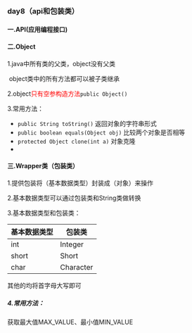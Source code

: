 ### day8（api和包装类）

#### 一.API(应用编程接口)

#### 二.Object

1.java中所有类的父类，object没有父类

​	object类中的所有方法都可以被子类继承

2.object<span style="color:red;">只有空参构造方法</span>`public Object()`

3.常用方法：

- `public String toString()`    返回对象的字符串形式
- `public boolean equals(Object obj)`    比较两个对象是否相等
- `protected Object clone(int a)`    对象克隆
- 





#### 三.Wrapper类（包装类）

1.提供包装将（基本数据类型）封装成（对象）来操作

2.基本数据类型可以通过包装类和String类做转换

3.基本数据类型和包装类：

| 基本数据类型 | 包装类    |
| ------------ | --------- |
| int          | Integer   |
| short        | Short     |
| char         | Character |

其他的均将首字母大写即可

##### 4.常用方法：

获取最大值MAX_VALUE、最小值MIN_VALUE



